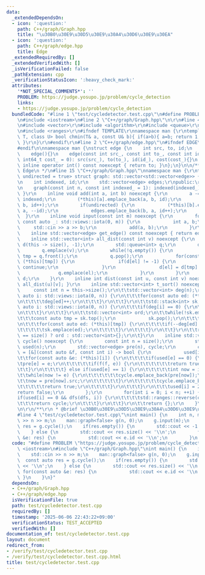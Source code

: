 ```yaml
---
data:
  _extendedDependsOn:
  - icon: ':question:'
    path: C++/graph/Graph.hpp
    title: "\u30B0\u30E9\u30D5\u30E9\u30A4\u30D6\u30E9\u30EA"
  - icon: ':question:'
    path: C++/graph/edge.hpp
    title: Edge
  _extendedRequiredBy: []
  _extendedVerifiedWith: []
  _isVerificationFailed: false
  _pathExtension: cpp
  _verificationStatusIcon: ':heavy_check_mark:'
  attributes:
    '*NOT_SPECIAL_COMMENTS*': ''
    PROBLEM: https://judge.yosupo.jp/problem/cycle_detection
    links:
    - https://judge.yosupo.jp/problem/cycle_detection
  bundledCode: "#line 1 \"test/cycledetector.test.cpp\"\n#define PROBLEM \"https://judge.yosupo.jp/problem/cycle_detection\"\
    \n#include <iostream>\n#line 2 \"C++/graph/Graph.hpp\"\n\r\n#line 4 \"C++/graph/Graph.hpp\"\
    \n#include <vector>\r\n#include <algorithm>\r\n#include <queue>\r\n#include <stack>\r\
    \n#include <ranges>\r\n#ifndef TEMPLATE\r\nnamespace man {\r\ntemplate <class\
    \ T, class U> bool chmin(T& a, const U& b){ if(a>b){ a=b; return 1; } return 0;\
    \ }\r\n}\r\n#endif\r\n#line 2 \"C++/graph/edge.hpp\"\n#ifndef EDGE\n#define EDGE\n\
    #endif\n\nnamespace man {\nstruct edge {\n    int src, to, id;\n    int64_t cost;\n\
    \    edge(){}\n    edge(const int src_, const int to_, const int id_ = -1, const\
    \ int64_t cost_ = 0): src(src_), to(to_), id(id_), cost(cost_){}\n    constexpr\
    \ inline operator int() const noexcept { return to; }\n};\n}\n\n/**\n * @brief\
    \ Edge\n */\n#line 15 \"C++/graph/Graph.hpp\"\nnamespace man {\r\ntemplate <bool\
    \ undirected = true> struct graph: std::vector<std::vector<edge>> {\r\nprotected:\r\
    \n    int indexed, id;\r\n    std::vector<edge> edges;\r\npublic:\r\n    graph(){}\r\
    \n    graph(const int n, const int indexed_ = 1): indexed(indexed_), id(0){ this->resize(n);\
    \ }\r\n    inline void add(int a, int b) noexcept {\r\n        a -= indexed, b-=\
    \ indexed;\r\n        (*this)[a].emplace_back(a, b, id);\r\n        edges.emplace_back(a,\
    \ b, id++);\r\n        if(undirected) {\r\n            (*this)[b].emplace_back(b,\
    \ a, --id);\r\n            edges.emplace_back(b, a, id++);\r\n        }\r\n  \
    \  }\r\n    inline void input(const int m) noexcept {\r\n        for([[maybe_unused]]\
    \ const auto _: std::views::iota(0, m)) {\r\n            int a, b;\r\n       \
    \     std::cin >> a >> b;\r\n            add(a, b);\r\n        }\r\n    }\r\n\
    \    inline std::vector<edge> get_edge() const noexcept { return edges; }\r\n\
    \    inline std::vector<int> all_dist(const int v) noexcept {\r\n        std::vector<int>\
    \ d(this -> size(), -1);\r\n        std::queue<int> q;\r\n        d[v] = 0;\r\n\
    \        q.emplace(v);\r\n        while(!q.empty()) {\r\n            const int\
    \ tmp = q.front();\r\n            q.pop();\r\n            for(const auto &el:\
    \ (*this)[tmp]) {\r\n                if(d[el] != -1) {\r\n                   \
    \ continue;\r\n                }\r\n                d[el] = d[tmp] + 1;\r\n  \
    \              q.emplace(el);\r\n            }\r\n        }\r\n        return\
    \ d;\r\n    }\r\n    inline int dist(const int u, const int v) noexcept { return\
    \ all_dist(u)[v]; }\r\n    inline std::vector<int> t_sort() noexcept {\r\n   \
    \     const int n = this->size();\r\n\t\tstd::vector<int> deg(n);\r\n\t\tfor(const\
    \ auto i: std::views::iota(0, n)) {\r\n\t\t\tfor(const auto ed: (*this)[i]) {\r\
    \n\t\t\t\tdeg[ed]++;\r\n\t\t\t}\r\n\t\t}\r\n\t\tstd::stack<int> sk;\r\n\t\tfor(const\
    \ auto i: std::views::iota(0, n)) {\r\n\t\t\tif(deg[i] == 0) {\r\n\t\t\t\tsk.emplace(i);\r\
    \n\t\t\t}\r\n\t\t}\r\n\t\tstd::vector<int> ord;\r\n\t\twhile(!sk.empty()) {\r\n\
    \t\t\tconst auto tmp = sk.top();\r\n            sk.pop();\r\n\t\t\tord.emplace_back(tmp);\r\
    \n\t\t\tfor(const auto ed: (*this)[tmp]) {\r\n\t\t\t\tif(--deg[ed] == 0) {\r\n\
    \t\t\t\t\tsk.emplace(ed);\r\n\t\t\t\t}\r\n\t\t\t}\r\n\t\t}\r\n\t\treturn ord.size()\
    \ == size() ? ord : std::vector<int>{};\r\n\t}\r\n    inline std::vector<edge>\
    \ cycle() noexcept {\r\n        const int n = size();\r\n        std::vector<int>\
    \ used(n);\r\n        std::vector<edge> pre(n), cycle;\r\n        const auto dfs\
    \ = [&](const auto &f, const int i) -> bool {\r\n            used[i] = 1;\r\n\t\
    \t\tfor(const auto &e: (*this)[i]) {\r\n\t\t\t\tif(used[e] == 0) {\r\n\t\t\t\t\
    \tpre[e] = e;\r\n\t\t\t\t\tif(f(f, e)) {\r\n\t\t\t\t\t\treturn true;\r\n\t\t\t\
    \t\t}\r\n\t\t\t\t} else if(used[e] == 1) {\r\n\t\t\t\t\tint now = i;\r\n\t\t\t\
    \t\twhile(now != e) {\r\n\t\t\t\t\t\tcycle.emplace_back(pre[now]);\r\n\t\t\t\t\
    \t\tnow = pre[now].src;\r\n\t\t\t\t\t}\r\n\t\t\t\t\tcycle.emplace_back(e);\r\n\
    \t\t\t\t\treturn true;\r\n\t\t\t\t}\r\n\t\t\t}\r\n\t\t\tused[i] = 2;\r\n\t\t\t\
    return false;\r\n        };\r\n        for(int i = 0; i < n; ++i) {\r\n\t\t\t\
    if(used[i] == 0 && dfs(dfs, i)) {\r\n\t\t\t\tstd::ranges::reverse(cycle);\r\n\t\
    \t\t\treturn cycle;\r\n\t\t\t}\r\n\t\t}\r\n\t\treturn {};\r\n    }\r\n};\r\n}\r\
    \n\r\n/**\r\n * @brief \u30B0\u30E9\u30D5\u30E9\u30A4\u30D6\u30E9\u30EA\r\n */\n\
    #line 4 \"test/cycledetector.test.cpp\"\nint main() {\n    int n, m;\n    std::cin\
    \ >> n >> m;\n    man::graph<false> g(n, 0);\n    g.input(m);\n    const auto\
    \ res = g.cycle();\n    if(res.empty()) {\n        std::cout << -1 << '\\n';\n\
    \    } else {\n        std::cout << res.size() << '\\n';\n        for(const auto\
    \ &e: res) {\n            std::cout << e.id << '\\n';\n        }\n    }\n}\n"
  code: "#define PROBLEM \"https://judge.yosupo.jp/problem/cycle_detection\"\n#include\
    \ <iostream>\n#include \"C++/graph/Graph.hpp\"\nint main() {\n    int n, m;\n\
    \    std::cin >> n >> m;\n    man::graph<false> g(n, 0);\n    g.input(m);\n  \
    \  const auto res = g.cycle();\n    if(res.empty()) {\n        std::cout << -1\
    \ << '\\n';\n    } else {\n        std::cout << res.size() << '\\n';\n       \
    \ for(const auto &e: res) {\n            std::cout << e.id << '\\n';\n       \
    \ }\n    }\n}"
  dependsOn:
  - C++/graph/Graph.hpp
  - C++/graph/edge.hpp
  isVerificationFile: true
  path: test/cycledetector.test.cpp
  requiredBy: []
  timestamp: '2025-06-06 22:43:22+09:00'
  verificationStatus: TEST_ACCEPTED
  verifiedWith: []
documentation_of: test/cycledetector.test.cpp
layout: document
redirect_from:
- /verify/test/cycledetector.test.cpp
- /verify/test/cycledetector.test.cpp.html
title: test/cycledetector.test.cpp
---
```

